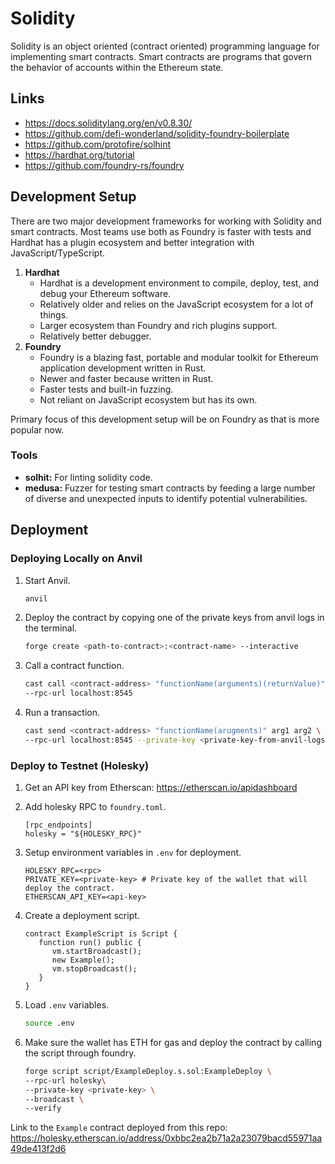 # Solidity

Solidity is an object oriented (contract oriented) programming language for implementing smart contracts. Smart contracts are programs that govern the behavior of accounts within the Ethereum state.

## Links

- <https://docs.soliditylang.org/en/v0.8.30/>
- <https://github.com/defi-wonderland/solidity-foundry-boilerplate>
- <https://github.com/protofire/solhint>
- <https://hardhat.org/tutorial>
- <https://github.com/foundry-rs/foundry>

## Development Setup

There are two major development frameworks for working with Solidity and smart contracts. Most teams use both as Foundry is faster with tests and Hardhat has a plugin ecosystem and better integration with JavaScript/TypeScript.

1. **Hardhat**
   - Hardhat is a development environment to compile, deploy, test, and debug your Ethereum software.
   - Relatively older and relies on the JavaScript ecosystem for a lot of things.
   - Larger ecosystem than Foundry and rich plugins support.
   - Relatively better debugger.
2. **Foundry**
   - Foundry is a blazing fast, portable and modular toolkit for Ethereum application development written in Rust.
   - Newer and faster because written in Rust.
   - Faster tests and built-in fuzzing.
   - Not reliant on JavaScript ecosystem but has its own.

Primary focus of this development setup will be on Foundry as that is more popular now.

### Tools

- **solhit:** For linting solidity code.
- **medusa:** Fuzzer for testing smart contracts by feeding a large number of diverse and unexpected inputs to identify potential vulnerabilities.

## Deployment

### Deploying Locally on Anvil

1. Start Anvil.
   ```sh
   anvil
   ```
2. Deploy the contract by copying one of the private keys from anvil logs in the terminal.
   ```sh
   forge create <path-to-contract>:<contract-name> --interactive
   ```
3. Call a contract function.
   ```sh
   cast call <contract-address> "functionName(arguments)(returnValue)" \
   --rpc-url localhost:8545
   ```
4. Run a transaction.
   ```sh
   cast send <contract-address> "functionName(arugments)" arg1 arg2 \
   --rpc-url localhost:8545 --private-key <private-key-from-anvil-logs>
   ```

### Deploy to Testnet (Holesky)

1. Get an API key from Etherscan: <https://etherscan.io/apidashboard>
2. Add holesky RPC to `foundry.toml`.
   ```text
   [rpc_endpoints]
   holesky = "${HOLESKY_RPC}"
   ```
3. Setup environment variables in `.env` for deployment.
   ```text
   HOLESKY_RPC=<rpc>
   PRIVATE_KEY=<private-key> # Private key of the wallet that will deploy the contract.
   ETHERSCAN_API_KEY=<api-key>
   ```
4. Create a deployment script.

   ```solidity
   contract ExampleScript is Script {
      function run() public {
         vm.startBroadcast();
         new Example();
         vm.stopBroadcast();
      }
   }
   ```

5. Load `.env` variables.
   ```sh
   source .env
   ```
6. Make sure the wallet has ETH for gas and deploy the contract by calling the script through foundry.
   ```sh
   forge script script/ExampleDeploy.s.sol:ExampleDeploy \
   --rpc-url holesky\
   --private-key <private-key> \
   --broadcast \
   --verify
   ```

Link to the `Example` contract deployed from this repo: <https://holesky.etherscan.io/address/0xbbc2ea2b71a2a23079bacd55971aa49de413f2d6>
